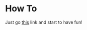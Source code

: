 # How To

Just go [this](https://claretb.github.io/self-driving-car-simulation) link and start to have fun!
